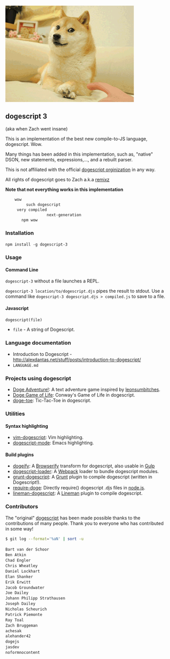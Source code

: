 ![dogescript](doge.gif)

## dogescript 3

(aka when Zach went insane)

This is an implementation of the best new compile-to-JS language, dogescript. Wow.

Many things has been added in this implementation, such as, "native" DSON, new statements, expressions,..., and a rebuilt parser.

This is not affiliated with the official [dogescript orginization](https://github.com/dogescript) in any way.

All rights of dogescript goes to Zach a.k.a [remixz](https://github.com/remixz)

**Note that not everything works in this implementation**

```
    wow
         such dogescript
     very compiled
                  next-generation
       npm wow
```


### Installation

`npm install -g dogescript-3`

### Usage

#### Command Line

`dogescript-3` without a file launches a REPL.

`dogescript-3 location/to/dogescript.djs` pipes the result to stdout. Use a command like `dogescript-3 dogescript.djs > compiled.js` to save to a file.

#### Javascript

`dogescript(file)`
* `file` - A string of Dogescript.

### Language documentation

* Introduction to Dogescript - http://alexdantas.net/stuff/posts/introduction-to-dogescript/
* `LANGUAGE.md`

### Projects using dogescript

* [Doge Adventure!](https://github.com/ngscheurich/doge-adventure): A text adventure game inspired by [leonsumbitches](http://dailydoge.tumblr.com/post/21839788086/leonsumbitches-you-have-encountered-a-doge).
* [Doge Game of Life](https://github.com/eerwitt/doge-game-of-life): Conway's Game of Life in dogescript.
* [doge-toe](http://alexdantas.net/games/doge-toe/): Tic-Tac-Toe in dogescript.

### Utilities

#### Syntax highlighting

* [vim-dogescript](https://github.com/valeriangalliat/vim-dogescript): Vim highlighting.
* [dogescript-mode](https://github.com/alexdantas/dogescript-mode): Emacs highlighting.

#### Build plugins

* [dogeify](https://github.com/remixz/dogeify): A [Browserify](http://browserify.org/) transform for dogescript, also usable in [Gulp](https://github.com/gulpjs/gulp)
* [dogescript-loader](https://github.com/Bartvds/dogescript-loader): A [Webpack](https://Webpack.github.io) loader to bundle dogescript modules.
* [grunt-dogescript](https://github.com/Bartvds/grunt-dogescript): A [Grunt](http://gruntjs.com) plugin to compile dogescript (written in Dogescript!).
* [require-doge](https://github.com/Bartvds/require-doge): Directly require() dogescript .djs files in [node.js](http://www.nodejs.org).
* [lineman-dogescript](https://github.com/linemanjs/lineman-dogescript): A [Lineman](http://linemanjs.com/) plugin to compile dogescript.

### Contributors

The "original" [dogescript](https://github.com/dogescript/dogescript) has been made possible thanks to the contributions of many people. Thank you to everyone who has contributed in some way!

```bash
$ git log --format='%aN' | sort -u

Bart van der Schoor
Ben Atkin
Chad Engler
Chris Wheatley
Daniel Lockhart
Elan Shanker
Erik Erwitt
Jacob Groundwater
Joe Dailey
Johann Philipp Strathausen
Joseph Dailey
Nicholas Scheurich
Patrick Piemonte
Ray Toal
Zach Bruggeman
achesak
alehander42
dogejs
jasdev
noformnocontent
```